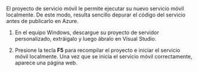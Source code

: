 

El proyecto de servicio móvil le permite ejecutar su nuevo servicio móvil localmente. De este modo, resulta sencillo depurar el código del servicio antes de publicarlo en Azure.

1. En el equipo Windows, descargue su proyecto de servidor personalizado, extráigalo y luego ábralo en Visual Studio.

2. Presione la tecla **F5** para recompilar el proyecto e iniciar el servicio móvil localmente. Una vez que se inicia el servicio móvil correctamente, aparece una página web.

<!---HONumber=August15_HO6-->